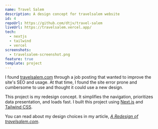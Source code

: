 ```yaml
---
name: Travel Salem
description: A design concept for travelsalem website
id: 4
repoUrl: https://github.com/dtjv/travel-salem
liveUrl: https://travelsalem.vercel.app/
tech:
  - nextjs
  - tailwind
  - vercel
screenshots:
  - travelsalem-screenshot.png
feature: true
template: project
---
```


<!-- intro -->

I found [travelsalem.com](https://travelsalem.com) through a job posting that
wanted to improve the site's SEO and usage. At that time, I found the site error
prone and cumbersome to use and thought it could use a new design.

This project is my redesign concept. It simplifies the navigation, prioritizes
data presentation, and loads fast. I built this project using
[Next.js](https://nextjs.org) and [Tailwind CSS](https://tailwindcss.com).

You can read about my design choices in my article,
_[A Redesign of travelsalem.com](https://dtjv.io/a-redesign-of-travelsalem/)_.

<!-- intro -->

